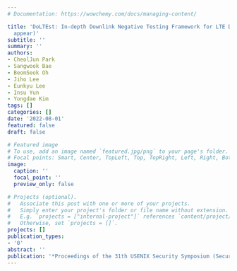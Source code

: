 ```yaml
---
# Documentation: https://wowchemy.com/docs/managing-content/

title: 'DoLTEst: In-depth Downlink Negative Testing Framework for LTE Devices (to
  appear)'
subtitle: ''
summary: ''
authors:
- CheolJun Park
- Sangwook Bae
- BeomSeok Oh
- Jiho Lee
- Eunkyu Lee
- Insu Yun
- Yongdae Kim
tags: []
categories: []
date: '2022-08-01'
featured: false
draft: false

# Featured image
# To use, add an image named `featured.jpg/png` to your page's folder.
# Focal points: Smart, Center, TopLeft, Top, TopRight, Left, Right, BottomLeft, Bottom, BottomRight.
image:
  caption: ''
  focal_point: ''
  preview_only: false

# Projects (optional).
#   Associate this post with one or more of your projects.
#   Simply enter your project's folder or file name without extension.
#   E.g. `projects = ["internal-project"]` references `content/project/deep-learning/index.md`.
#   Otherwise, set `projects = []`.
projects: []
publication_types:
- '0'
abstract: ''
publication: '*Proceedings of the 31th USENIX Security Symposium (Security)*'
---
```

